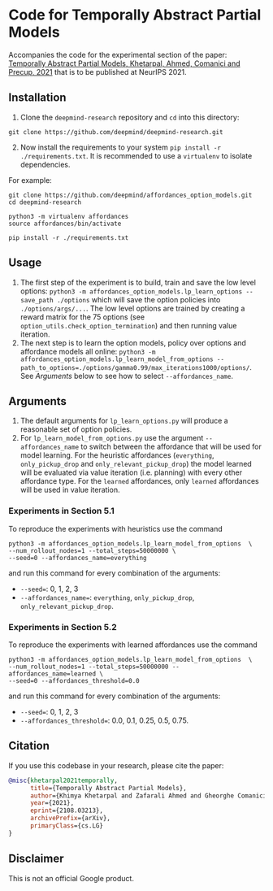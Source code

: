 # Code for Temporally Abstract Partial Models

Accompanies the code for the experimental section of the paper:
[Temporally Abstract Partial Models, Khetarpal, Ahmed, Comanici and Precup, 2021](https://arxiv.org/abs/2108.03213)
that is to be published at NeurIPS 2021.

## Installation

1. Clone the `deepmind-research` repository and `cd` into this directory:
```
git clone https://github.com/deepmind/deepmind-research.git
```

2. Now install the requirements to your system
`pip install -r ./requirements.txt`. It is recommended
to use a `virtualenv` to isolate dependencies.

For example:
```
git clone https://github.com/deepmind/affordances_option_models.git
cd deepmind-research

python3 -m virtualenv affordances
source affordances/bin/activate

pip install -r ./requirements.txt
```

## Usage

1. The first step of the experiment is to build, train and save the low level
options: `python3 -m affordances_option_models.lp_learn_options --save_path ./options`
which will save the option policies into `./options/args/...`. The low level
options are trained by creating a reward matrix for the 75 options (see
`option_utils.check_option_termination`) and then running value iteration.
2. The next step is to learn the option models, policy over options and
affordance models all online:
`python3 -m affordances_option_models.lp_learn_model_from_options --path_to_options=./options/gamma0.99/max_iterations1000/options/`.
See _Arguments_ below to see how to select `--affordances_name`.


## Arguments

1. The default arguments for `lp_learn_options.py` will produce a reasonable set
of option policies.
2. For `lp_learn_model_from_options.py` use the argument `--affordances_name` to
switch between the affordance that will be used for model learning. For the
heuristic affordances (`everything`, `only_pickup_drop` and
`only_relevant_pickup_drop`) the model learned will be evaluated via value
iteration (i.e. planning) with every other affordance type. For the `learned`
affordances, only `learned` affordances will be used in value iteration.


### Experiments in Section 5.1

To reproduce the experiments with heuristics use the command
```
python3 -m affordances_option_models.lp_learn_model_from_options  \
--num_rollout_nodes=1 --total_steps=50000000 \
--seed=0 --affordances_name=everything
```
and run this command for every combination of the arguments:
- `--seed=`: 0, 1, 2, 3
- `--affordances_name=`: `everything`, `only_pickup_drop`, `only_relevant_pickup_drop`.

### Experiments in Section 5.2

To reproduce the experiments with learned affordances use the command
```
python3 -m affordances_option_models.lp_learn_model_from_options  \
--num_rollout_nodes=1 --total_steps=50000000 --affordances_name=learned \
--seed=0 --affordances_threshold=0.0
```
and run this command for every combination of the arguments:
- `--seed=`: 0, 1, 2, 3
- `--affordances_threshold=`: 0.0, 0.1, 0.25, 0.5, 0.75.


## Citation

If you use this codebase in your research, please cite the paper:

```bibtex
@misc{khetarpal2021temporally,
      title={Temporally Abstract Partial Models},
      author={Khimya Khetarpal and Zafarali Ahmed and Gheorghe Comanici and Doina Precup},
      year={2021},
      eprint={2108.03213},
      archivePrefix={arXiv},
      primaryClass={cs.LG}
}
```

## Disclaimer

This is not an official Google product.
